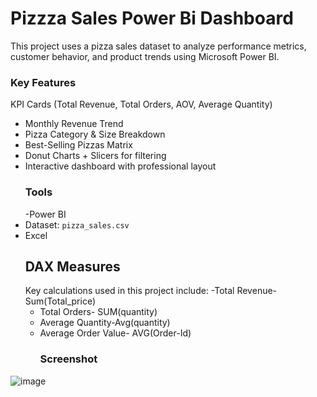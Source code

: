 # Pizzza Sales Power Bi Dashboard
This project uses a  pizza sales dataset to analyze performance metrics, customer behavior, and product trends using Microsoft Power BI.
### Key Features
KPI Cards (Total Revenue, Total Orders, AOV, Average Quantity)
- Monthly Revenue Trend
- Pizza Category & Size Breakdown
- Best-Selling Pizzas Matrix
- Donut Charts + Slicers for filtering
- Interactive dashboard with professional layout
  ### Tools
  -Power BI
- Dataset: `pizza_sales.csv`
- Excel
  ## DAX Measures
  Key calculations used in this project include:
  -Total Revenue- Sum(Total_price)
  - Total Orders- SUM(quantity)
  - Average Quantity-Avg(quantity)
  - Average Order Value- AVG(Order-Id)
    ### Screenshot
![image](https://github.com/user-attachments/assets/f9bdd6ee-37ed-42f4-a8ed-86fffb9e3f7b)


